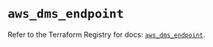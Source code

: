 # `aws_dms_endpoint`

Refer to the Terraform Registry for docs: [`aws_dms_endpoint`](https://registry.terraform.io/providers/hashicorp/aws/6.3.0/docs/resources/dms_endpoint).

